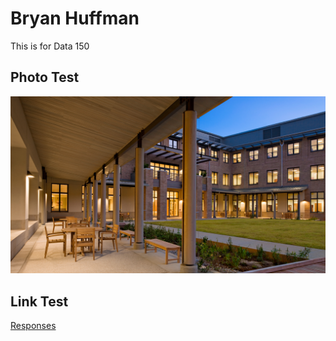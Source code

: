 # Bryan Huffman

This is for Data 150

## Photo Test

![](soe-terrace-twilight.jpg)

## Link Test

[Responses](DATA-15/Readings.md)
